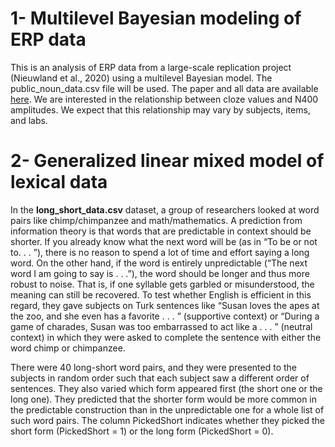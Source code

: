 # 1- Multilevel Bayesian modeling of ERP data

This is an analysis of ERP data from a large-scale replication project (Nieuwland et al., 2020) using a multilevel Bayesian model. The public_noun_data.csv file will be used. The paper and all data are available [here](https://osf.io/n5fkh/). We are interested in the relationship between cloze values and N400 amplitudes. We expect that this relationship may vary by subjects, items, and labs.

# 2- Generalized linear mixed model of lexical data

In the **long_short_data.csv** dataset, a group of researchers looked at word pairs like chimp/chimpanzee and math/mathematics. A prediction from information theory is that words that are predictable in context should be shorter. If you already know what the next word will be (as in “To be or not to. . . ”), there is no reason to spend a lot of time and effort saying a long word. On the other hand, if the word is entirely unpredictable (“The next word I am going to say is . . .”), the word should be longer and thus more robust to noise. That is, if one syllable gets garbled or misunderstood, the meaning can still be recovered. To test whether English is efficient in this regard, they gave subjects on Turk sentences like “Susan loves the apes at the zoo, and she even has a favorite . . . ” (supportive context) or “During a game of charades, Susan was too embarrassed to act like a . . . ” (neutral context) in which they were asked to complete the sentence with either the word chimp or chimpanzee.

There were 40 long-short word pairs, and they were presented to the subjects in random order such that each subject saw a different order of sentences. They also varied which form appeared first (the short one or the long one). They predicted that the shorter form would be more common in the predictable construction than in the unpredictable one for a whole list of such word pairs. The column PickedShort indicates whether they picked the short form (PickedShort = 1) or the long form (PickedShort = 0).
